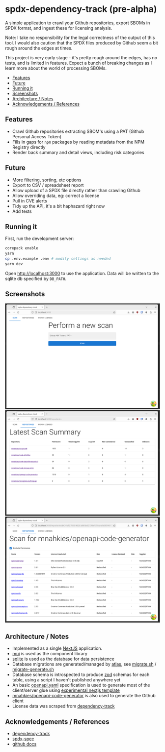 # spdx-dependency-track (pre-alpha)

A simple application to crawl your Github repositories, export SBOMs in SPDX format,
and ingest these for licensing analysis.

Note: I take no responsibility for the legal correctness of the output of this tool. I would
also caution that the SPDX files produced by Github seem a bit rough around the edges at times.

This project is very early stage - it's pretty rough around the edges, has no tests, and is
limited in features. Expect a bunch of breaking changes as I learn more about the world of processing SBOMs.

<!-- toc -->

- [Features](#features)
- [Future](#future)
- [Running it](#running-it)
- [Screenshots](#screenshots)
- [Architecture / Notes](#architecture--notes)
- [Acknowledgements / References](#acknowledgements--references)

<!-- tocstop -->

## Features

- Crawl Github repositories extracting SBOM's using a PAT (Github Personal Access Token)
- Fills in gaps for `npm` packages by reading metadata from the NPM Registry directly
- Render back summary and detail views, including risk categories

## Future

- More filtering, sorting, etc options
- Export to CSV / spreadsheet report
- Allow upload of a SPDX file directly rather than crawling Github
- Allow overriding data, eg: correct a license
- Pull in CVE alerts
- Tidy up the API, it's a bit haphazard right now
- Add tests

## Running it

First, run the development server:

```bash
corepack enable
yarn
cp .env.example .env # modify settings as needed
yarn dev
```

Open [http://localhost:3000](http://localhost:3000) to use the application.
Data will be written to the sqlite db specified by `DB_PATH`.

## Screenshots

<img src="./docs/01-scan-github.png" alt="enter a github PAT to scan visible repos"/>
<img src="./docs/02-repository-summary.png" alt="see top level summary of your dependencies licensing"/>
<img src="./docs/03-repository-scan-details.png" alt="drill down to individual dependencies"/>

## Architecture / Notes

- Implemented as a single [NextJS](https://nextjs.org/) application.
- [mui](https://mui.com/) is used as the component library
- [sqlite](https://sqlite.org/) is used as the database for data persistence
- Database migrations are generated/managed by [atlas](https://atlasgo.io/), see [migrate.sh](./bin/migrate.sh) / [migrate-generate.sh](./bin/migrate-generate.sh)
- Database schema is introspected to produce [zod](https://zod.dev/) schemas for each table, using a script I haven't published anywhere yet
- An basic [openapi.yaml](./openapi.yaml) specification is used to generate most of the client/server glue using [experimental nextjs template](https://github.com/mnahkies/openapi-code-generator/pull/152)
- [mnahkies/openapi-code-generator](https://github.com/mnahkies/openapi-code-generator) is also used to generate the Github client
- License data was scraped from [dependency-track](https://github.com/DependencyTrack/dependency-track)

## Acknowledgements / References

- [dependency-track](https://github.com/DependencyTrack/dependency-track)
- [spdx-spec](https://spdx.github.io/spdx-spec/v2.3/)
- [github docs](https://docs.github.com/en/code-security/supply-chain-security/understanding-your-software-supply-chain/exporting-a-software-bill-of-materials-for-your-repository)
